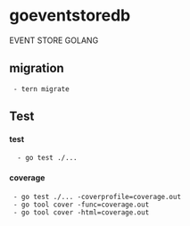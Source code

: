 # goeventstoredb

EVENT STORE GOLANG


## migration
     - tern migrate 

## Test 
 #### test 
      - go test ./...
 #### coverage 
     - go test ./... -coverprofile=coverage.out
     - go tool cover -func=coverage.out 
     - go tool cover -html=coverage.out

